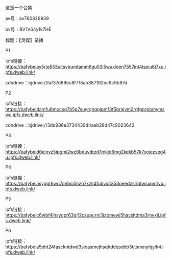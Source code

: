 这是一个合集

av号：av760826939

bv号：BV1V64y1k7HE

标题：【灵媒】录播

P1

ipfs链接：https://bafybeiay5rjq553uitsybumtamm6gu53i5wuxloen7557mt4ispiu6j7xu.ipfs.dweb.link/

cdndrive：bjdrive://faf37d69ec8f718ab387192ec9c9b97d

P2

ipfs链接：https://bafybeidamfu6mocsq7b5p7suyrqnqpjpmf3f5brajvm2rgfgprpbmymswa.ipfs.dweb.link/

cdndrive：bjdrive://3dd986a3734439d4aeb28d47c9023642

P3

ipfs链接：https://bafybeid6ejnyz5ipgmi2wz6bduvdrzd7mkld6mg2kekb57k7xojezveg4u.ipfs.dweb.link/

P4

ipfs链接：https://bafybeiasygpt6wu7ohbsi5hzh7xzlj4fubvx5353oeedzsribtwsxqmtvu.ipfs.dweb.link/

P5

ipfs链接：https://bafybeic6wbf4ihsygpr63qif2czupurni3jzbmewj5havsltdma3rnyxli.ipfs.dweb.link/

P6

ipfs链接：https://bafybeia5pht24fasckntdwd3sioasmojhsqhddqsddb3tjtsnxnyhjyih4.ipfs.dweb.link/
